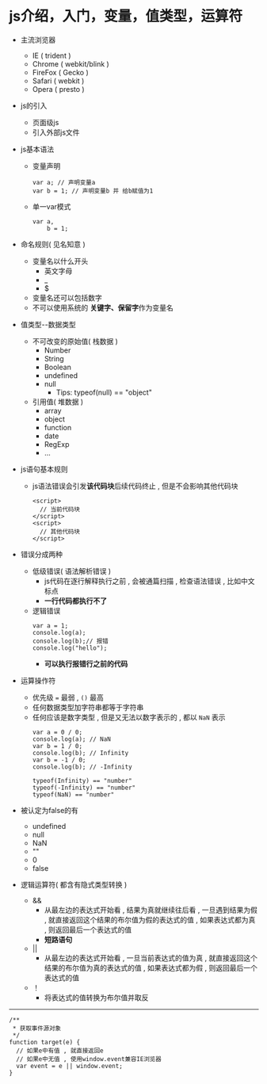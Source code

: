 # js介绍，入门，变量，值类型，运算符

- 主流浏览器
  - IE ( trident )
  - Chrome ( webkit/blink )
  - FireFox ( Gecko )
  - Safari ( webkit )
  - Opera ( presto )

- js的引入
  - 页面级js
  - 引入外部js文件

- js基本语法

  - 变量声明

    ```
    var a; // 声明变量a
    var b = 1; // 声明变量b 并 给b赋值为1
    ```

  - 单一var模式

    ```
    var a,
        b = 1;
    ```

- 命名规则( 见名知意 )
  - 变量名以什么开头
    - 英文字母
    - _
    - $
  - 变量名还可以包括数字
  - 不可以使用系统的 **关键字、保留字**作为变量名

- 值类型--数据类型
  - 不可改变的原始值( 栈数据 )
    - Number
    - String
    - Boolean
    - undefined
    - null
      - Tips: typeof(null) == "object"
  - 引用值( 堆数据 )
    - array
    - object
    - function
    - date
    - RegExp
    - ...

- js语句基本规则
  - js语法错误会引发**该代码块**后续代码终止 , 但是不会影响其他代码块
    ```
    <script>
      // 当前代码块
    </script>
    <script>
      // 其他代码块
    </script>
    ```

- 错误分成两种
  - 低级错误( 语法解析错误 )
    - js代码在逐行解释执行之前 , 会被通篇扫描 , 检查语法错误 , 比如中文标点
    - **一行代码都执行不了**
  - 逻辑错误
    ```
    var a = 1;
    console.log(a);
    console.log(b);// 报错
    console.log("hello");
    ```
    - **可以执行报错行之前的代码**

- 运算操作符
  - 优先级 ```=``` 最弱 , ```()``` 最高
  - 任何数据类型加字符串都等于字符串
  - 任何应该是数字类型 , 但是又无法以数字表示的 , 都以 ```NaN``` 表示
    ```
    var a = 0 / 0;
    console.log(a); // NaN
    var b = 1 / 0;
    console.log(b); // Infinity
    var b = -1 / 0;
    console.log(b); // -Infinity
    ```
    ```
    typeof(Infinity) == "number"
    typeof(-Infinity) == "number"
    typeof(NaN) == "number"
    ```

- 被认定为false的有
  - undefined
  - null
  - NaN
  - ""
  - 0
  - false

- 逻辑运算符( 都含有隐式类型转换 )
  - && 
    - 从最左边的表达式开始看 , 结果为真就继续往后看 , 一旦遇到结果为假 , 就直接返回这个结果的布尔值为假的表达式的值 , 如果表达式都为真 , 则返回最后一个表达式的值
    - **短路语句**
  - || 
    - 从最左边的表达式开始看 , 一旦当前表达式的值为真 , 就直接返回这个结果的布尔值为真的表达式的值 , 如果表达式都为假 , 则返回最后一个表达式的值
  - ！
    - 将表达式的值转换为布尔值并取反

----------------------

```
/**
 * 获取事件源对象
 */
function target(e) {
  // 如果e中有值 , 就直接返回e
  // 如果e中无值 , 使用window.event兼容IE浏览器
  var event = e || window.event;
}

```